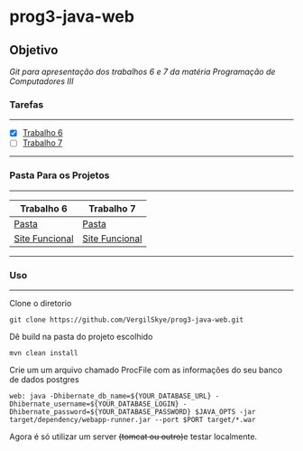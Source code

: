 # prog3-java-web


## Objetivo 

*Git para apresentação dos trabalhos 6 e 7 da matéria Programação de Computadores III*

### Tarefas
------------
- [x] [Trabalho 6](https://nead.ifb.edu.br/pluginfile.php/312324/mod_resource/content/0/Trabalho6.pdf)
- [ ] [Trabalho 7]()
------------
### Pasta Para os Projetos
------------
Trabalho 6 | Trabalho 7
------------ | -------------
[Pasta ](https://github.com/VergilSkye/prog3-java-web/tree/master/trabalho6) | [Pasta ]()
[Site Funcional ](https://infinite-bayou-16512.herokuapp.com/) | [Site Funcional ]()
------------

### Uso
------------
Clone o diretorio
``` 
git clone https://github.com/VergilSkye/prog3-java-web.git
```
Dê build na pasta do projeto escolhido
``` 
mvn clean install
```
Crie um um arquivo chamado ProcFile com as informações do seu banco de dados postgres

``` 
web: java -Dhibernate_db_name=${YOUR_DATABASE_URL} -Dhibernate_username=${YOUR_DATABASE_LOGIN} -Dhibernate_password=${YOUR_DATABASE_PASSWORD} $JAVA_OPTS -jar target/dependency/webapp-runner.jar --port $PORT target/*.war 
```

Agora é só utilizar um server ~~(tomcat ou outro)~~e testar localmente.
